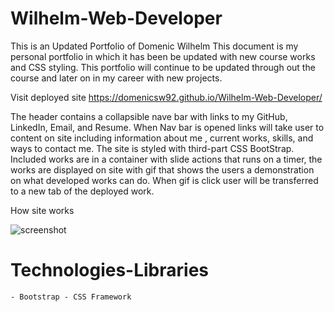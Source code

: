# Wilhelm-Web-Developer
This is an Updated  Portfolio of Domenic Wilhelm This document is my personal portfolio in which it has been be updated with new course works and CSS styling. This portfolio will continue to be updated through out the course and later on in my career with new projects. 

Visit deployed site https://domenicsw92.github.io/Wilhelm-Web-Developer/

The header contains a collapsible nave bar with links to my GitHub, LinkedIn, Email, and Resume. When Nav bar is opened links will take user to content on site including information about me , current works, skills, and ways to contact me. The site is styled with third-part CSS BootStrap. Included works are in a container with slide actions that runs on a timer, the works are displayed on site with gif that shows the users a demonstration  on what developed works can do. When gif is click user will be transferred to a new tab of the deployed work. 

How site works

![screenshot](./Assets/images/wilhelm-portfolio.gif)

# Technologies-Libraries
    - Bootstrap - CSS Framework

